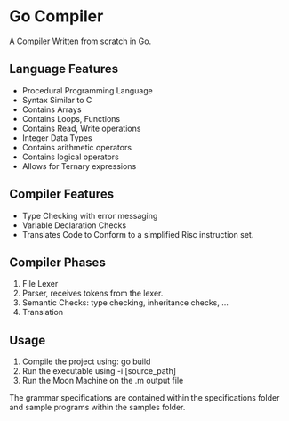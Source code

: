 # Go Compiler

A Compiler Written from scratch in Go.

## Language Features
* Procedural Programming Language
* Syntax Similar to C
* Contains Arrays
* Contains Loops, Functions
* Contains Read, Write operations
* Integer Data Types
* Contains arithmetic operators
* Contains logical operators
* Allows for Ternary expressions

## Compiler Features
* Type Checking with error messaging
* Variable Declaration Checks
* Translates Code to Conform to a simplified Risc instruction set.

## Compiler Phases
1. File Lexer
2. Parser, receives tokens from the lexer.
3. Semantic Checks: type checking, inheritance checks, ...
4. Translation

## Usage
1. Compile the project using: go build
2. Run the executable using -i [source_path]
3. Run the Moon Machine on the .m output file

The grammar specifications are contained within the specifications folder and sample programs within the samples folder.

